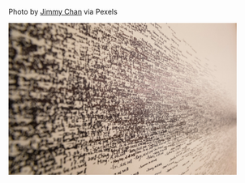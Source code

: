 <!--bl
(filemeta
    (title "pexels-jimmy-chan-1309899"))
/bl-->

Photo by [Jimmy Chan](https://www.pexels.com/photo/scribbles-on-wall-1309899/) via Pexels

<img src="./images/bdd/pexels-jimmy-chan-1309899.jpg" style="height:300px"></img>